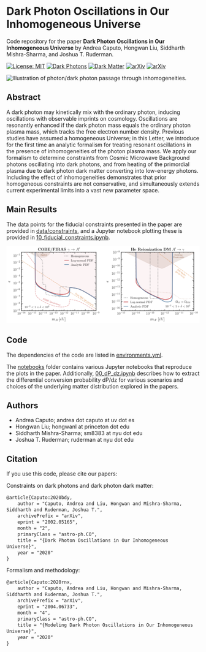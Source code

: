 # Dark Photon Oscillations in Our Inhomogeneous Universe

Code repository for the paper
**Dark Photon Oscillations in Our Inhomogeneous Universe**
by Andrea Caputo, Hongwan Liu, Siddharth Mishra-Sharma, and Joshua T. Ruderman.

[![License: MIT](https://img.shields.io/badge/License-MIT-red.svg)](https://opensource.org/licenses/MIT)
[![Dark Photons](https://img.shields.io/badge/Photons-Dark-yellowgreen.svg)](./)
[![Dark Matter](https://img.shields.io/badge/Matter-Dark-black.svg)](./)
[![arXiv](https://img.shields.io/badge/arXiv-2002.05165%20-green.svg)](https://arxiv.org/abs/2002.05165)
[![arXiv](https://img.shields.io/badge/arXiv-2004.06733%20-green.svg)](https://arxiv.org/abs/2002.xxxxx)

![Illustration of photon/dark photon passage through inhomogeneities.](notebooks/animations/simulation_animation.gif)


## Abstract

A dark photon may kinetically mix with the ordinary photon, inducing oscillations with observable imprints on cosmology.  Oscillations are resonantly enhanced if the dark photon mass equals the ordinary photon plasma mass, which tracks the free electron number density.  Previous studies have assumed a homogeneous Universe; in this Letter, we introduce for the first time an analytic formalism for treating resonant oscillations in the presence of inhomogeneities of the photon plasma mass.  We apply our formalism to determine constraints from Cosmic Microwave Background photons oscillating into dark photons, and from heating of the primordial plasma due to dark photon dark matter converting into low-energy photons. Including the effect of inhomogeneities demonstrates that prior homogeneous constraints are not conservative, and simultaneously extends current experimental limits into a vast new parameter space.

## Main Results

The data points for the fiducial constraints presented in the paper are provided in [data/constraints](data/constraints), and a Jupyter notebook plotting these is provided in [10_fiducial_constraints.ipynb](notebooks/10_fiducial_constraints.ipynb).

![Constraints on dark photons and dark photon dark matter.](paper/draft-letter/plots/results_web.png)

## Code

The dependencies of the code are listed in [environments.yml](environment.yml).

The [notebooks](notebooks/) folder contains various Jupyter notebooks that reproduce the plots in the paper. Additionally, [00_dP_dz.ipynb](notebooks/00_dP_dz.ipynb) describes how to extract the differential conversion probability dP/dz for various scenarios and choices of the underlying matter distribution explored in the papers.

## Authors

-  Andrea Caputo; andrea dot caputo at uv dot es
-  Hongwan Liu; hongwanl at princeton dot edu
-  Siddharth Mishra-Sharma; sm8383 at nyu dot edu
-  Joshua T. Ruderman; ruderman at nyu dot edu

## Citation

If you use this code, please cite our papers:

Constraints on dark photons and dark photon dark matter:

```
@article{Caputo:2020bdy,
    author = "Caputo, Andrea and Liu, Hongwan and Mishra-Sharma, Siddharth and Ruderman, Joshua T.",
    archivePrefix = "arXiv",
    eprint = "2002.05165",
    month = "2",
    primaryClass = "astro-ph.CO",
    title = "{Dark Photon Oscillations in Our Inhomogeneous Universe}",
    year = "2020"
}
```

Formalism and methodology:

```
@article{Caputo:2020rnx,
    author = "Caputo, Andrea and Liu, Hongwan and Mishra-Sharma, Siddharth and Ruderman, Joshua T.",
    archivePrefix = "arXiv",
    eprint = "2004.06733",
    month = "4",
    primaryClass = "astro-ph.CO",
    title = "{Modeling Dark Photon Oscillations in Our Inhomogeneous Universe}",
    year = "2020"
}
```
